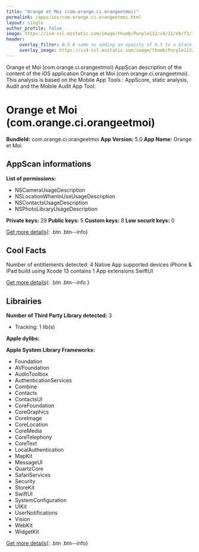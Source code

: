 ```yaml
---
title: "Orange et Moi (com.orange.ci.orangeetmoi)"
permalink: /apps/ios/com.orange.ci.orangeetmoi.html
layout: single
author_profile: false
image: https://is4-ssl.mzstatic.com/image/thumb/Purple112/v4/11/eb/f3/11ebf389-746a-2a1f-89c6-62a7bb188012/AppIcon-1x_U007emarketing-0-10-0-85-220.png/512x512bb.jpg
header: 
     overlay_filter: 0.5 # same as adding an opacity of 0.5 to a black background
     overlay_image: https://is4-ssl.mzstatic.com/image/thumb/Purple112/v4/11/eb/f3/11ebf389-746a-2a1f-89c6-62a7bb188012/AppIcon-1x_U007emarketing-0-10-0-85-220.png/512x512bb.jpg
---
```

Orange et Moi (com.orange.ci.orangeetmoi) AppScan description of the content of the iOS application Orange et Moi (com.orange.ci.orangeetmoi). This analysis is based on the Mobile App Tools : AppScore, static analysis, Audit and the Mobile Audit App Tool.

# Orange et Moi (com.orange.ci.orangeetmoi)

**BundleId:** com.orange.ci.orangeetmoi
**App Version:** 5.0
**App Name:** Orange et Moi


## AppScan informations 

**List of permissions:** 
- NSCameraUsageDescription
- NSLocationWhenInUseUsageDescription
- NSContactsUsageDescription
- NSPhotoLibraryUsageDescription
  
  
**Private keys:** 29
**Public keys:** 5
**Custom keys:** 8
**Low securit keys:** 0
  
[Get more details](/pricing.html){: .btn .btn--info}

## Cool Facts

Number of entitlements detected: 4
Native App
supported devices iPhone & iPad
build using Xcode 13
contains 1 App extensions
SwiftUI
  
[Get more details](/pricing.html){: .btn .btn--info }

## Librairies 
**Number of Third Party Library detected:** 3
- Tracking: 1 lib(s)


**Apple dylibs:**


**Apple System Library Frameworks:**
- Foundation
- AVFoundation
- AudioToolbox
- AuthenticationServices
- Combine
- Contacts
- ContactsUI
- CoreFoundation
- CoreGraphics
- CoreImage
- CoreLocation
- CoreMedia
- CoreTelephony
- CoreText
- LocalAuthentication
- MapKit
- MessageUI
- QuartzCore
- SafariServices
- Security
- StoreKit
- SwiftUI
- SystemConfiguration
- UIKit
- UserNotifications
- Vision
- WebKit
- WidgetKit


  
[Get more details](/pricing.html){: .btn .btn--info}

